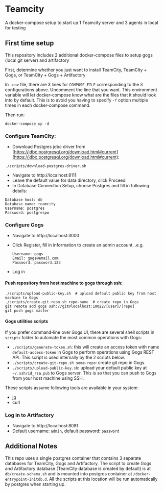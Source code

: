 # Teamcity

A docker-compose setup to start up 1 Teamcity server and 3 agents in local for testing

## First time setup

This repository includes 2 additional docker-compose files to setup gogs (local git server) and artifactory

First, determine whether you just want to install TeamCity, TeamCity + Gogs, or TeamCity + Gogs + Artifactory

In `.env` file, there are 3 lines for `COMPOSE_FILE` corresponding to the 3 configurations above. Uncomment the line that you want. This environment variable will let docker-compose know what are the files that it should look into by default. This is to avoid you having to specify `-f` option multiple times in each docker-compose command.

Then run:

```
docker-compose up -d
```

### Configure TeamCity:

- Download Postgres jdbc driver from [https://jdbc.postgresql.org/download.html#current](https://jdbc.postgresql.org/download.html#current):

```
./scripts/download-postgres-driver.sh
```

- Navigate to http://localhost:8111
- Leave the default value for data directory, click Proceed
- In Database Connection Setup, choose Postgres and fill in following details:

```
Database host: db
Database name: teamcity
Username: postgres
Password: postgrespw
```

### Configure Gogs

- Navigate to http://localhost:3000
- Click Register, fill in information to create an admin account, .e.g.

    ```
    Username: gogs
    Email: gogs@email.com
    Password: password.123
    ```

- Log in

#### Push repository from host machine to gogs through ssh:

```
./scripts/upload-public-key.sh  # upload default public key from host machine to Gogs
./scripts/create-git-repo.sh repo-name  # create repo in Gogs
git remote add gogs ssh://git@localhost:10022/[user]/[repo]
git push gogs master
```

#### Gogs utilities scripts

If you prefer command-line over Gogs UI, there are several shell scripts in `scripts` folder to automate the most common operations with Gogs:

- `./scripts/generate-token.sh`: this will create an access token with name `default-access-token` in Gogs to perform operations using Gogs REST API. This script is used internally by the 2 scripts below.
- `./scripts/create-git-repo.sh some-repo`: create git repo in Gogs
- `./scripts/upload-public-key.sh`: upload your default public key at `~/.ssh/id_rsa.pub` to Gogs server. This is so that you can push to Gogs from your host machine using SSH.

These scripts assume following tools are available in your system:

- [jq](https://stedolan.github.io/jq/)
- curl

### Log in to Artifactory

- Navigate to http://localhost:8081
- Default username: `admin`, default password: `password`

## Additional Notes

This repo uses a single postgres container that contains 3 separate databases for TeamCity, Gogs and Artifactory. The script to create Gogs and Artifactory database (TeamCity database is created by default) is at `db/create-schema.sh` and is mounted into postgres container at `/docker-entrypoint-initdb.d`. All the scripts at this location will be run automatically by postgres when starting up.
